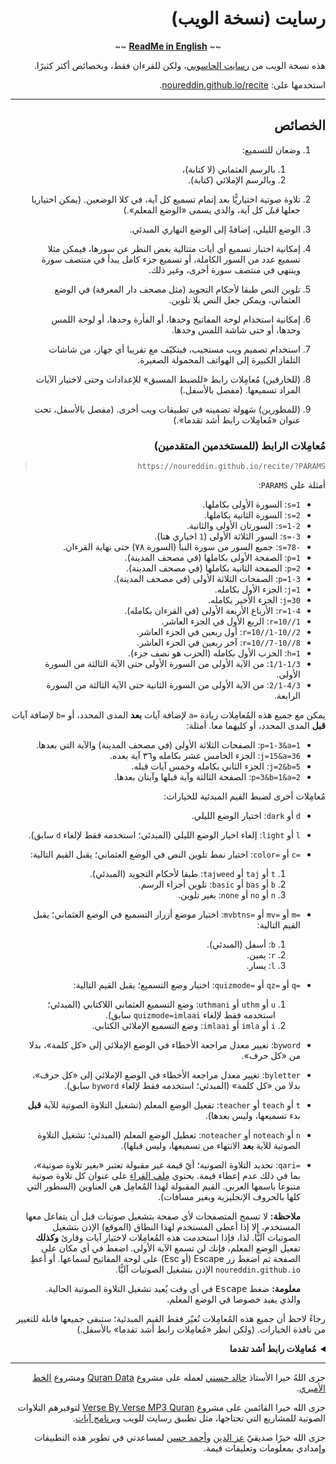 <div dir="rtl">

# رسايت (نسخة الويب)

<div align="center">~~ <strong><a href="README.md">ReadMe in English</a></strong> ~~</div>
<p></p>

هذه نسخة الويب من  [رسايت الحاسوبي](https://github.com/noureddin/recite/tree/master)، ولكن للقرءان فقط، وبخصائص أكثر كثيرًا.

استخدمها على: [noureddin.github.io/recite](https://noureddin.github.io/recite).

---

## الخصائص

1. وضعان للتسميع:

    1. بالرسم العثماني (لا كتابة)،
    2. وبالرسم الإملائي (كتابة).

2. تلاوة صوتية اختياريًّا بعد إتمام تسميع كل آية، في كلا الوضعين. (يمكن اختياريا جعلها *قبل* كل آية، والذي يسمى «الوضع المعلم».)

3. الوضع الليلي، إضافةً إلى الوضع النهاري المبدئي.

4. إمكانية اختبار تسميع أي أيات متتالية بغض النظر عن سورها، فيمكن مثلا تسميع عدد من السور الكاملة، أو تسميع جزء كامل يبدأ في منتصف سورة وينتهي في منتصف سورة أخرى، وغير ذلك.

5. تلوين النص طبقا لأحكام التجويد (مثل مصحف دار المعرفة) في الوضع العثماني، ويمكن جعل النص بلا تلوين.

6. إمكانية استخدام لوحة المفاتيح وحدها، أو الفأرة وحدها، أو لوحة اللمس وحدها، أو حتى شاشة اللمس وحدها.

7. استخدام تصميم ويب مستجيب، فيتكيّف مع تقريبا أي جهاز، من شاشات التلفاز الكبيرة إلى الهواتف المحمولة الصغيرة. 

8. (للخارقين) مُعامِلات رابط «للضبط المسبق» للإعدادات وحتى لاختيار الآيات المراد تسميعها. (مفصل بالأسفل.)

9. (للمطورين) سَهولة تضمينه في تطبيقات ويب أخرى. (مفصل بالأسفل، تحت عنوان «مُعامِلات رابط أشد تقدما».)

### مُعامِلات الرابط (للمستخدمين المتقدمين)

> `https://noureddin.github.io/recite/?PARAMS`

أمثلة على `PARAMS`:

- `s=1`: السورة الأولى بكاملها.
- `s=2`: السورة الثانية بكاملها.
- `s=1-2`: السورتان الأولى والثانية.
- `s=-3`: السور الثلاثة الأولى (`1` اخياري هنا).
- <code dir="ltr">s=78-</code>: جميع السور من سورة النبأ (السورة ٧٨) حتى نهاية القرءان.
- `p=1`: الصفحة الأولى بكاملها (في مصحف المدينة).
- `p=2`: الصفحة الثانية بكاملها (في مصحف المدينة).
- `p=1-3`: الصفحات الثلاثة الأولى (في مصحف المدينة).
- `j=1`: الجزء الأول بكامله.
- `j=30`: الجزء الأخير بكامله.
- `r=1-4`: الأرباع الأربعة الأولى (في القرءان بكامله).
- `r=10//1`: الربع الأول في الجزء العاشر.
- `r=10//1-10//2`: أول ربعين في الجزء العاشر.
- `r=10//7-10//8`: آخر ربعين في الجزء العاشر.
- `h=1`: الحزب الأول بكامله (الحزب هو نصف جزء).
- `1/1-1/3`: من الآية الأولى من السورة الأولى حتى الآية الثالثة من السورة الأولى.
- `2/1-4/3`: من الآية الأولى من السورة الثانية حتى الآية الثالثة من السورة الرابعة.

يمكن مع جميع هذه المُعامِلات زيادة <code dir="ltr">a=</code> لإضافة آيات **بعد** المدى المحدد، أو <code dir="ltr">b=</code> لإضافة آيات **قبل** المدى المحدد، أو كليهما معا. أمثلة:

- `p=1-3&a=1`: الصفحات الثلاثة الأولى (في مصحف المدينة) والآية التي بعدها.
- `j=15&a=36`: الجزء الخامس عشر بكامله و٣٦ آية بعده.
- `j=2&b=5`: الجزء الثاني بكامله وخمس آيات قبله.
- `p=3&b=1&a=2`: الصفحة الثالثة وآية قبلها وآيتان بعدها.

مُعامِلات أخرى لضبط القيم المبدئية للخيارات:

- `d` أو `dark`:
اختيار الوضع الليلي.
- `l` أو `light`:
إلغاء اخيار الوضع الليلي (المبدئي؛ استخدمه فقط لإلغاء `d` سابق).

- <code dir="ltr">c=</code> أو <code dir="ltr">color=</code>:
اختيار نمط تلوين النص في الوضع العثماني؛ يقبل القيم التالية:

    1. `t` أو `taj` أو `tajweed`: طبقا لأحكام التجويد (المبدئي).
    2. `b` أو `bas` أو `basic`: تلوين أجزاء الرسم.
    3. `n` أو `no` أو `none`: بغير تلوين.

- <code dir="ltr">m=</code> أو <code dir="ltr">mv=</code> أو <code dir="ltr">mvbtns=</code>:
اختيار موضع أزرار التسميع في الوضع العثماني؛ يقبل القيم التالية:

    1. `b`: أسفل (المبدئي).
    2. `r`: يمين.
    3. `l`: يسار.

- <code dir="ltr">q=</code> أو <code dir="ltr">qz=</code> أو <code dir="ltr">quizmode=</code>:
اختيار وضع التسميع؛ يقبل القيم التالية:

    1. `u` أو `uthm` أو `uthmani`:
وضع التسميع العثماني اللاكتابي (المبدئي؛ استخدمه فقط لإلغاء `quizmode=imlaai` سابق).
    2. `i` أو `imla` أو `imlaai`:
وضع التسميع الإملائي الكتابي.

- `byword`:
تغيير معدل مراجعة الأخطاء في الوضع الإملائي إلى «كل&nbsp;كلمة»، بدلا من «كل&nbsp;حرف».
- `byletter`:
تغيير معدل مراجعة الأخطاء في الوضع الإملائي إلى «كل&nbsp;حرف»، بدلا من «كل&nbsp;كلمة» (المبدئي؛ استخدمه فقط لإلغاء `byword` سابق).

- `t` أو `teach` أو `teacher`:
تفعيل الوضع المعلم (تشغيل التلاوة الصوتية للآية **قبل** بدء تسميعها، وليس بعدها).
- `n` أو `noteach` أو `noteacher`:
تعطيل الوضع المعلم (المبدئي؛ تشغيل التلاوة الصوتية للآية **بعد** الانتهاء من تسميعها، وليس قبلها).

- <code dir="ltr">qari=</code>:
تحديد التلاوة الصوتية؛ أيّ قيمة غير مقبولة تعتبر «بغير تلاوة صوتية»، بما في ذلك عدم إعطاء قيمة. يحتوي [مِلف القراء](res/qaris) على عنوان كل تلاوة صوتية متبوعا باسمها العربي. القيم المقبولة لهذا المُعامِل هي العناوين (السطور التي كلها بالحروف الإنجليزية وبغير مسافات).

    **ملاحظة:** لا تسمح المتصفحات لأي صفحة بتشغيل صوتيات قبل أن يتفاعل معها المستخدم، إلا إذا أعطى المستخدم لهذا النطاق (الموقع) الإذن بتشغيل الصوتيات آليًّا. لذا، فإذا استخدمت هذه المُعامِلات لاختيار آيات وقارئ **وكذلك** تفعيل الوضع المعلم، فإنك لن تسمع الآية الأولى. اضغط في أي مكان على الصفحة ثم اضغط زر Escape (أو Esc) على لوحة المفاتيح لسماعها. أو أعطِ `noureddin.github.io` الإذن بتشغيل الصوتيات آليًّا.

    **معلومة:** ضغط <kbd>Escape</kbd> في أي وقت يُعيد تشغيل التلاوة الصوتية الحالية. والذي يفيد خصوصا في الوضع المعلم.

رجاءً لاحظ أن جميع هذه المُعامِلات تُغيّر فقط القيم المبدئية؛ ستبقى جميعها قابلة للتغيير من نافذة الخيارات.
(ولكن انظر «مُعامِلات رابط أشد تقدما» بالأسفل.)

<details>
<summary><b>مُعامِلات رابط أشد تقدما</b></summary>

<p></p>

لا يمكن تغيير هذه الخصائص من الواجهة، بل من مُعامِلات الرابط فقط، لأنها إما متقدمة جدا وإما خاصة باستخدام محدود جدا أو كلاهما، فلن تفيد الغالبية العظمى من المستخدمين.

- <code dir="ltr">qariurl=</code>:
لإعطاء رابط خادم تلاوتك الصوتية المفضلة، حتى لو خادم محلي (مثل `http://0.0.0.0:6236` ولكن **ليس**&nbsp;<code dir="ltr">file:///</code>). يجعل محدِّد التلاوة الصوتية فارغا. لكن اختيار تلاوة صوتية من الواجهة سيغطى على هذه الخاصية. يجب على الرابط المعطى أن يكون فيه صوتيات الآيات، فمثلا إضافة <code dir="ltr">/001001.mp3</code> إلى نهايته يجب أن تعطي صوت الآية الأولى من السورة الأولى.

- `dt` أو `disableteacher`: لإزالة إمكانية تغيير الوضع المعلم من الواجهة. سيبقى الوضع المعلم قابلا للتغيير من مُعامِلات الرابط. هذا مفيد لفرض قيمة معينة له (مثلا بلا معلم) في حالة تضمينه في تطبيق ويب مثلا.

    **تحذير:** ستبقى قيمته قابلةً للتغيير من شاشة كونسول جافاسكربت؛ لم أستطيع تعطيل هذا بعد.

- `dq` أو `disablequizmode`: لإزالة إمكانية تغيير وضع التسميع من الواجهة. سيبقى وضع التسميع قابلا للتغيير من مُعامِلات الرابط. هذا مفيد لفرض قيمة معينة له (مثلا الإملائي) في حالة تضمينه في تطبيق ويب مثلا.

    **تحذير:** ستبقى قيمته قابلةً للتغيير من شاشة كونسول جافاسكربت؛ لم أستطيع تعطيل هذا بعد.

- `zz`:
للعمل داخل تطبيق آخر والتكامل معه. صُنع في الأساس من أجل [ذِكر الذِكرِ](https://github.com/noureddin/zz)، ولكنه عام بما يكفي ليكون مفيدا للاستخدام في تطبيقات أخرى.

    سيفعل ما يلي عند تفعيله:

    - عند البدء، سيضع زر «تجاهل» بدلا من زر «جديد» (إضافةً إلى زر «إعادة»).
    - عند البدء، سيُعلم التطبيق الأب بعنوان التسميع، حتى يتسنى له تحديث عنوان نافذته.
    - عند الانتهاء، سيُظهر زريْ «تجاهل» و«إعادة» بدلا من المحدِّدات الخاصة باختيار آيات جديدة.
    - عند الانتهاء، سيظهر زر «عودة» تحت رسالة النهاية.
    - عندما يغيّر المستخدم أي خيار، فإن التطبيق الأب سيعلم في الحال.

    لاستخدام هذا الوضع، عليك تشغيل رسايت في إطار ضمني (`iframe`) باستخدام مُعامِل الرابط `zz`، وعليك تعريف هذه الدوال في مساحة الأسماء العامة في تطبيقك (أيْ تحت كائن `window`):

    - <code dir="ltr">zz_show()</code>:
    تُنادى بعد التحميل الأساسي، حتى يُظهر التطبيق الأب إطار رسايت.
    - <code dir="ltr">zz_done()</code>:
    تُنادى عند ضغط «عودة»، بعد الانتهاء من التسميع.
    - <code dir="ltr">zz_ignore()</code>:
    تُنادى عند ضغط «تجاهل»، الذي قد يكون في أي وقت.

        على عكس <code dir="ltr">zz_done()</code> (زر «عودة»)، فإن <code dir="ltr">zz_ignore()</code> تعني أن المستخدم لا يريد الاعتبار بهذا التسميع.
        فمثلا إذا كنت تسأل المستخدم عن مدى حفظه للآيات المحددة، فلا تفعل ذلك إذا نوديت <code dir="ltr">zz_ignore()</code> بدلا من <code dir="ltr">zz_done()</code>.

    - <code dir="ltr">zz_set_title(title)</code>:
    تُنادى عند البدء لضبط عنوان نافذة الأب إلى عنوان التسميع الحالي، المطابق لعنوان نافذة رسايت دون <code>|&nbsp;رسايت</code> وللعنوان الظاهر فوق الأزرار العلوية.
    - <code dir="ltr">zz_set_quizmode(uthm_or_imla)</code>:
    تُنادى عندما يغيّر المستخدم وضع التسميع. إما `"uthm"` للوضع العثماني (المبدئي) وإما `"imla"` للوضع الإملائي.
    - <code dir="ltr">zz_set_feedbackrate(emptystring_or_word)</code>:
    تُنادى عندما يغيّر المستخدم معدل مراجعة الأخطاء في الوضع الإملائي. النص الفارغ (`""`) لكل حرف (المبدئي) و&nbsp;`"word"` لكل كلمة.
    - <code dir="ltr">zz_set_tajweed(t_or_b_or_n)</code>:
    تُنادى عندما يغيّر المستخدم تلوين النص في الوضع العثماني. `"t"` للتجويد (المبدئي) و&nbsp;`"b"` للبسيط (أجزاء الرسم) و&nbsp;`"n"` لنفي التلوين.
    - <code dir="ltr">zz_set_dark(boolean)</code>:
    تُنادى عندما يغيّر المستخدم محدِّد الوضع الليلي. إما `true` للوضع الليلي وإما `false` للوضع النهاري (المبدئي).
    - <code dir="ltr">zz_set_mvbtns(b_or_r_or_l)</code>:
    تُنادى عندما يغيّر المستخدم موضع أزرار التسميع في الوضع العثماني. `"b"` للأسفل (المبدئي) و&nbsp;`"r"` لليمين و&nbsp;`"l"`.

    في الغالب ستشغل رسايت بمدى معين من الآيات لبدء التسميع لحظيًّا.

    يمكنك الإطلاع على [دوال <code dir="ltr">zz_*</code>  الخاصة بذِكر الذِكر في ملف `zz.py`](https://github.com/noureddin/zz/blob/gh-pages/zz.py#L757-L813).

</details>

---

جزى اللهُ خيرا الأستاذ [خالد حسني](https://github.com/khaledhosny/) لعمله على مشروع [Quran Data](https://github.com/aliftype/quran-data) ومشروع [الخط الأميري](https://www.amirifont.org/).

جزى الله خيرا القائمين على مشروع [Verse By Verse MP3 Quran](http://www.versebyversequran.com/)
لتوفيرهم التلاوات الصوتية للمشاريع التي تحتاجها،
مثل تطبيق رسايت للويب و[برنامج آيات](https://quran.ksu.edu.sa/).

جزى الله خيرًا صديقيّ [عز الدين](https://github.com/EzzEddin) و[أحمد حسن](https://github.com/ahmad-h-yassin) لمساعدتي في تطوير هذه التطبيقات وإمدادي بمعلومات وتعليقات قيمة.
